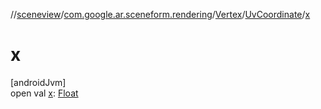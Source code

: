 //[sceneview](../../../../index.md)/[com.google.ar.sceneform.rendering](../../index.md)/[Vertex](../index.md)/[UvCoordinate](index.md)/[x](x.md)

# x

[androidJvm]\
open val [x](x.md): [Float](https://kotlinlang.org/api/latest/jvm/stdlib/kotlin/-float/index.html)
